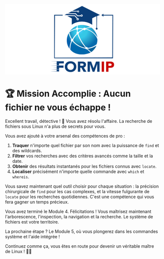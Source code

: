 ![Formip](../assets/formip_logo_padded.png)
# 🏆 Mission Accomplie : Aucun fichier ne vous échappe !

Excellent travail, détective ! 🎉 Vous avez résolu l'affaire. La recherche de fichiers sous Linux n'a plus de secrets pour vous.

Vous avez ajouté à votre arsenal des compétences de pro :
1. **Traquer** n'importe quel fichier par son nom avec la puissance de `find` et des wildcards.
2. **Filtrer** vos recherches avec des critères avancés comme la taille et la date.
3. **Obtenir** des résultats instantanés pour les fichiers connus avec `locate`.
4. **Localiser** précisément n'importe quelle commande avec `which` et `whereis`.

Vous savez maintenant quel outil choisir pour chaque situation : la précision chirurgicale de `find` pour les cas complexes, et la vitesse fulgurante de `locate` pour les recherches quotidiennes. C'est une compétence qui vous fera gagner un temps précieux.

Vous avez terminé le Module 4. Félicitations ! Vous maîtrisez maintenant l'arborescence, l'inspection, la navigation et la recherche. Le système de fichiers est votre territoire.

La prochaine étape ? Le Module 5, où vous plongerez dans les commandes système et l'aide intégrée !

Continuez comme ça, vous êtes en route pour devenir un véritable maître de Linux ! 🐧✨